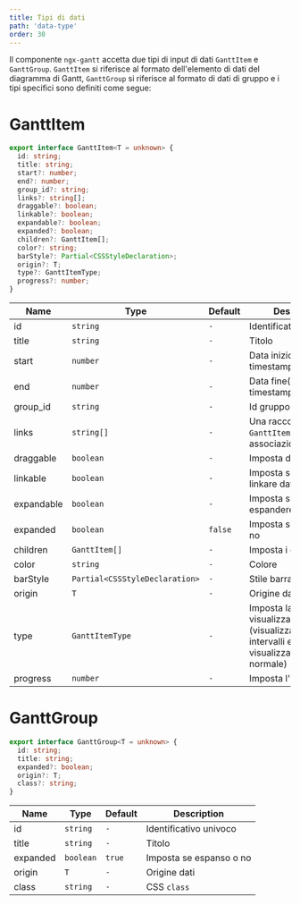 ```yaml
---
title: Tipi di dati
path: 'data-type'
order: 30
---
```


Il componente `ngx-gantt` accetta due tipi di input di dati `GanttItem` e `GanttGroup`. `GanttItem` si riferisce al formato dell'elemento di dati del diagramma di Gantt, `GanttGroup` si riferisce al formato di dati di gruppo e i tipi specifici sono definiti come segue:

# GanttItem

```ts
export interface GanttItem<T = unknown> {
  id: string;
  title: string;
  start?: number;
  end?: number;
  group_id?: string;
  links?: string[];
  draggable?: boolean;
  linkable?: boolean;
  expandable?: boolean;
  expanded?: boolean;
  children?: GanttItem[];
  color?: string;
  barStyle?: Partial<CSSStyleDeclaration>;
  origin?: T;
  type?: GanttItemType;
  progress?: number;
}
```

| Name       | Type                           | Default | Description                            |
| ---------- | ------------------------------ | ------- | -------------------------------------- |
| id         | `string`                       | `-`     | Identificativo univoco                               |
| title      | `string`                       | `-`     | Titolo                                   |
| start      | `number`                       | `-`     | Data inizio (10 timestamp)              |
| end        | `number`                       | `-`     | Data fine(10 timestamp)                 |
| group_id   | `string`                       | `-`     | Id gruppo                          |
| links      | `string[]`                     | `-`     | Una raccolta di `id` di `GanttItem` con associazioni   |
| draggable  | `boolean`                      | `-`     | Imposta drag and drop                         |
| linkable   | `boolean`                      | `-`     | Imposta se si possono linkare dati                  |
| expandable | `boolean`                      | `-`     | Imposta se espandere/comprimere                   |
| expanded   | `boolean`                      | `false` | Imposta se espanso o no                      |
| children   | `GanttItem[]`                  | `-`     | Imposta i dati figlio                             |
| color      | `string`                       | `-`     | Colore                               |
| barStyle   | `Partial<CSSStyleDeclaration>` | `-`     | Stile barra                               |
| origin     | `T`                            | `-`     | Origine dati                           |
| type       | `GanttItemType`                | `-`     | Imposta la modalità di visualizzazione dei dati (visualizzazione a intervalli e visualizzazione normale) |
| progress   | `number`                       | `-`     | Imposta l'avanzamento                               |

# GanttGroup

```ts
export interface GanttGroup<T = unknown> {
  id: string;
  title: string;
  expanded?: boolean;
  origin?: T;
  class?: string;
}
```

| Name     | Type      | Default | Description       |
| -------- | --------- | ------- | ----------------- |
| id       | `string`  | `-`     | Identificativo univoco         |
| title    | `string`  | `-`     | Titolo              |
| expanded | `boolean` | `true`  | Imposta se espanso o no  |
| origin   | `T`       | `-`     | Origine dati      |
| class    | `string`  | `-`     | CSS `class`       |

